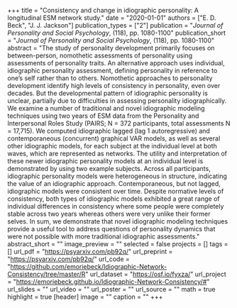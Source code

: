 +++
title = "Consistency and change in idiographic personality: A longitudinal ESM network study."
date = "2020-01-01"
authors = ["E. D. Beck", "J. J. Jackson"]
publication_types = ["2"]
publication = "_Journal of Personality and Social Psychology_, (118), pp. 1080-1100"
publication_short = "_Journal of Personality and Social Psychology_, (118), pp. 1080-1100"
abstract = "The study of personality development primarily focuses on between-person, nomothetic assessments of personality using assessments of personality traits. An alternative approach uses individual, idiographic personality assessment, defining personality in reference to one’s self rather than to others. Nomothetic approaches to personality development identify high levels of consistency in personality, even over decades. But the developmental pattern of idiographic personality is unclear, partially due to difficulties in assessing personality idiographically. We examine a number of traditional and novel idiographic modeling techniques using two years of ESM data from the Personality and Interpersonal Roles Study (PAIRS; N = 372 participants, total assessments N = 17,715). We computed idiographic lagged (lag 1 autoregressive) and contemporaneous (concurrent) graphical VAR models, as well as several other idiographic models, for each subject at the individual level at both waves, which are represented as networks. The utility and interpretation of these newer idiographic personality models at an individual level is demonstrated by using two example subjects. Across all participants, idiographic personality models were heterogeneous in structure, indicating the value of an idiographic approach. Contemporaneous, but not lagged, idiographic models were consistent over time. Despite normative levels of consistency, both types of idiographic models exhibited a great range of individual differences in consistency where some people were completely stable across two years whereas others were very unlike their former selves. In sum, we demonstrate that novel idiographic modeling techniques provide a useful tool to address questions of personality dynamics that were not possible with more traditional idiographic assessments."
abstract_short = ""
image_preview = ""
selected = false
projects = []
tags = []
url_pdf = "https://psyarxiv.com/pb92q/"
url_preprint = "https://psyarxiv.com/pb92q/"
url_code = "https://github.com/emoriebeck/Idiographic-Network-Consistency/tree/master/R"
url_dataset = "https://osf.io/fyxza/"
url_project = "https://emoriebeck.github.io/Idiographic-Network-Consistency/#"
url_slides = ""
url_video = ""
url_poster = ""
url_source = ""
math = true
highlight = true
[header]
image = ""
caption = ""
+++
